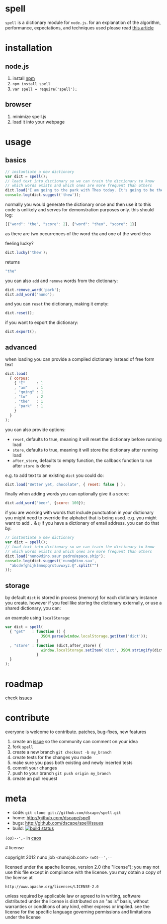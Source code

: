 # spell

`spell` is a dictionary module for `node.js`. for an explanation of the algorithm, performance, expectations, and techniques used please read [this article][norvig] 

# installation

## node.js

1. install [npm]
2. `npm install spell`
3. `var spell = require('spell');`

## browser

1. minimize spell.js
2. load it into your webpage

# usage

## basics

``` js
// instantiate a new dictionary
var dict = spell();
// load text into dictionary so we can train the dictionary to know
// which words exists and which ones are more frequent than others
dict.load("I am going to the park with Theo today. It's going to be the bomb");
console.log(dict.suggest('thew'));
```

normally you would generate the dictionary once and then use it to this code is unlikely  and serves for demonstration purposes only. this should log:

``` js
[{"word": "the", "score": 2}, {"word": "theo", "score": 1}]
```

as there are two occurrences of the word `the` and one of the word `theo`

feeling lucky?

``` js
dict.lucky('thew');
```

returns

``` js
"the"
```

you can also `add` and `remove` words from the dictionary:

``` js
dict.remove_word('park');
dict.add_word('nuno');
```

and you can `reset` the dictionary, making it empty:

``` js
dict.reset();
```

if you want to export the dictionary:

``` js
dict.export();
```

## advanced

when loading you can provide a compiled dictionary instead of free form text

``` js
dict.load(
  { corpus: 
    { "I"     : 1
    , "am"    : 1
    , "going" : 1
    , "to"    : 2
    , "the"   : 1
    , "park"  : 1
    }
  }
);
```

you can also provide options:

* `reset`, defaults to true, meaning it will reset the dictionary before running load
* `store`, defaults to true, meaning it will store the dictionary after running load
* `after_store`, defaults to empty function, the callback function to run after `store` is done

e.g. to add text to an existing `dict` you could do:

``` js
dict.load("Better yet, chocolate", { reset: false } );
```

finally when adding words you can optionally give it a score:

``` js
dict.add_word('beer', {score: 100});
```

if you are working with words that include punctuation in your dictionary you might need to override the alphabet that is being used. e.g. you might want to add `.` & `@` if you have a dictionary of email address. you can do that by:

``` js
// instantiate a new dictionary
var dict = spell();
// load text into dictionary so we can train the dictionary to know
// which words exists and which ones are more frequent than others
dict.load("nuno@dino.saur pedro@space.ship");
console.log(dict.suggest('nuno@dino.sau',
  "abcdefghijklmnopqrstuvwxyz.@".split("")
));
```

## storage

by default `dict` is stored in process (memory) for each dictionary instance you create. however if you feel like storing the dictionary externally, or use a shared dictionary, you can:

an example using `localStorage`:

``` js
var dict = spell(
  { "get"   : function () { 
                JSON.parse(window.localStorage.getItem('dict')); 
              }
  , "store" : function (dict,after_store) { 
                window.localStorage.setItem('dict', JSON.stringify(dict));
              }
  }
);
```

# roadmap

check [issues]

# contribute

everyone is welcome to contribute. patches, bug-fixes, new features

1. create an [issue][issues] so the community can comment on your idea
2. fork `spell`
3. create a new branch `git checkout -b my_branch`
4. create tests for the changes you made
5. make sure you pass both existing and newly inserted tests
6. commit your changes
7. push to your branch `git push origin my_branch`
8. create an pull request

# meta

* code: `git clone git://github.com/dscape/spell.git`
* home: <http://github.com/dscape/spell>
* bugs: <http://github.com/dscape/spell/issues>
* build: [![build status](https://secure.travis-ci.org/dscape/spell.png)](http://travis-ci.org/dscape/spell)

`(oO)--',-` in [caos]

<a name="license"/>
# license

copyright 2012 nuno job <nunojob.com> `(oO)--',--`

licensed under the apache license, version 2.0 (the "license");
you may not use this file except in compliance with the license.
you may obtain a copy of the license at

    http://www.apache.org/licenses/LICENSE-2.0

unless required by applicable law or agreed to in writing, software
distributed under the license is distributed on an "as is" basis,
without warranties or conditions of any kind, either express or implied.
see the license for the specific language governing permissions and
limitations under the license

[npm]: http://npmjs.org
[issues]: http://github.com/dscape/spell/issues
[caos]: http://caos.di.uminho.pt/
[norvig]: http://norvig.com/spell-correct.html